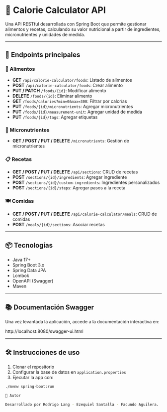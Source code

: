 # 🥗 Calorie Calculator API

Una API RESTful desarrollada con Spring Boot que permite gestionar alimentos y recetas, 
calculando su valor nutricional a partir de ingredientes, micronutrientes y unidades de medida.

---

## 🚀 Endpoints principales

### 🧾 Alimentos

- **GET** `/api/calorie-calculator/foods`: Listado de alimentos
- **POST** `/api/calorie-calculator/foods`: Crear alimento
- **PUT / PATCH** `/foods/{id}`: Modificar alimento
- **DELETE** `/foods/{id}`: Eliminar alimento
- **GET** `/foods/calories?min=0&max=300`: Filtrar por calorías
- **PUT** `/foods/{id}/micronutrients`: Agregar micronutrientes
- **PUT** `/foods/{id}/measurement-unit`: Agregar unidad de medida
- **PUT** `/foods/{id}/tags`: Agregar etiquetas

### 🧪 Micronutrientes

- **GET / POST / PUT / DELETE** `/micronutrients`: Gestión de micronutrientes

### 📋 Recetas

- **GET / POST / PUT / DELETE** `/api/sections`: CRUD de recetas
- **POST** `/sections/{id}/ingredients`: Agregar ingrediente
- **POST** `/sections/{id}/custom-ingredients`: Ingredientes personalizados
- **POST** `/sections/{id}/steps`: Agregar pasos a la receta

### 🍽️ Comidas

- **GET / POST / PUT / DELETE** `/api/calorie-calculator/meals`: CRUD de comidas
- **POST** `/meals/{id}/sections`: Asociar recetas

---

## 📦 Tecnologías

- Java 17+
- Spring Boot 3.x
- Spring Data JPA
- Lombok
- OpenAPI (Swagger)
- Maven

---

## 📚 Documentación Swagger

Una vez levantada la aplicación, accede a la documentación interactiva en:

http://localhost:8080/swagger-ui.html


---

## 🛠️ Instrucciones de uso

1. Clonar el repositorio
2. Configurar la base de datos en `application.properties`
3. Ejecutar la app con:

```bash
./mvnw spring-boot:run

📌 Autor

Desarrollado por Rodrigo Lang - Ezequiel Santalla - Facundo Aguilera.